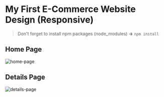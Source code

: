 # My First E-Commerce Website Design (Responsive)

> Don't forget to install npm packages (node_modules) **->** `npm
> install`

## Home Page

![home-page](https://i.hizliresim.com/pk4odyj.png)

## Details Page
![details-page](https://i.hizliresim.com/btzfnvb.png)